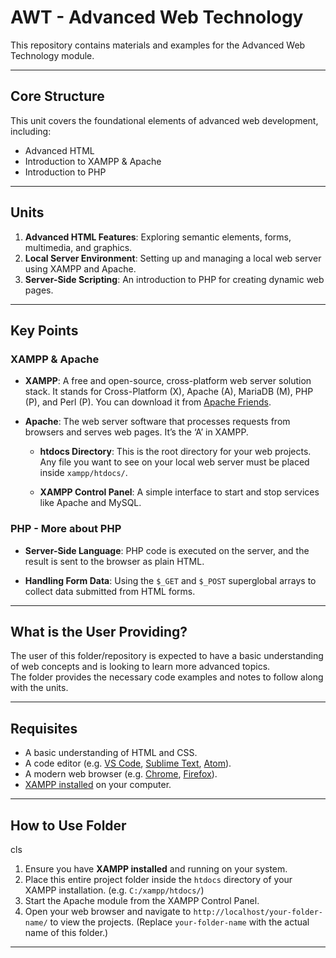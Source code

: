 # AWT - Advanced Web Technology

This repository contains materials and examples for the Advanced Web Technology module.

---

## Core Structure

This unit covers the foundational elements of advanced web development, including:

- Advanced HTML
- Introduction to XAMPP & Apache
- Introduction to PHP

---

## Units

1. **Advanced HTML Features**: Exploring semantic elements, forms, multimedia, and graphics.  
2. **Local Server Environment**: Setting up and managing a local web server using XAMPP and Apache.  
3. **Server-Side Scripting**: An introduction to PHP for creating dynamic web pages.

---

## Key Points

### XAMPP & Apache

- **XAMPP**: A free and open-source, cross-platform web server solution stack. It stands for Cross-Platform (X), Apache (A), MariaDB (M), PHP (P), and Perl (P). You can download it from [Apache Friends](https://www.apachefriends.org/index.html).

- **Apache**: The web server software that processes requests from browsers and serves web pages. It’s the ‘A’ in XAMPP.

    - **htdocs Directory**: This is the root directory for your web projects. Any file you want to see on your local web server must be placed inside `xampp/htdocs/`.

    - **XAMPP Control Panel**: A simple interface to start and stop services like Apache and MySQL.

### PHP - More about PHP

- **Server-Side Language**: PHP code is executed on the server, and the result is sent to the browser as plain HTML.

- **Handling Form Data**: Using the `$_GET` and `$_POST` superglobal arrays to collect data submitted from HTML forms.

---

## What is the User Providing?

The user of this folder/repository is expected to have a basic understanding of web concepts and is looking to learn more advanced topics.  
The folder provides the necessary code examples and notes to follow along with the units.

---

## Requisites

- A basic understanding of HTML and CSS.  
- A code editor (e.g. [VS Code](https://code.visualstudio.com/), [Sublime Text](https://www.sublimetext.com/), [Atom](https://atom.io/)).  
- A modern web browser (e.g. [Chrome](https://www.google.com/chrome/), [Firefox](https://www.mozilla.org/firefox/)).  
- [XAMPP installed](https://www.apachefriends.org/index.html) on your computer.

---

## How to Use Folder
cls
1. Ensure you have **XAMPP installed** and running on your system.  
2. Place this entire project folder inside the `htdocs` directory of your XAMPP installation. (e.g. `C:/xampp/htdocs/`)  
3. Start the Apache module from the XAMPP Control Panel.  
4. Open your web browser and navigate to `http://localhost/your-folder-name/` to view the projects. (Replace `your-folder-name` with the actual name of this folder.)

---

